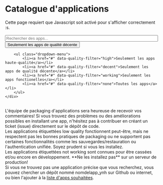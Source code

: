 # Catalogue d'applications

<span class="javascriptDisclaimer">
Cette page requiert que Javascript soit activé pour s'afficher correctement :s.
<br/>
<br/>
</span>

<!--
Search bar
-->
<div class="input-group">
    <span id="basic-addon1" class="input-group-addon" ><span class="glyphicon glyphicon-search"></span></span>
    <input id="filter-app-cards" type="text" class="form-control"  placeholder="Rechercher des apps..." aria-describedby="basic-addon1"/>
    <div class="input-group-btn">
        <button type="button" class="btn btn-default dropdown-toggle" data-toggle="dropdown" aria-haspopup="true" aria-expanded="false">
            <span id="current-quality-filter" data-filter="decent">Seulement les apps de qualité décente</span> <span class="caret"></span>
        </button>

        <ul class="dropdown-menu">
            <li><a href="#" data-quality-filter="high">Seulement les apps haute-qualité</a></li>
            <li><a href="#" data-quality-filter="decent">Seulement les apps de qualité décente</a></li>
            <li><a href="#" data-quality-filter="working">Seulement les apps fonctionelles</a></li>
            <li><a href="#" data-quality-filter="none">Toutes les apps</a></li>
        </ul>
    </div>
</div>
<br />

<!--
Disclaimers
-->

<div class="alert alert-info">L'équipe de packaging d'applications sera heureuse de recevoir vos commentaires! Si vous trouvez des problèmes ou des améliorations possibles en installant une app, n'hésitez pas à contribuer en créant un ticket (issue) directement sur le dépôt de code.</div>

<div id="bad-quality-apps-disclaimer" class="alert alert-warning">
    Les applications étiquettées <span class="label label-warning label-as-badge">low quality</span> fonctionnent peut-être, mais ne respectent pas les bonnes pratiques de packaging ou ne supportent pas certaines fonctionnalités comme les sauvegardes/restauration ou l'authentication unifiée. Soyez prudent si vous les installez.
</div>

<div id="broken-apps-disclaimer" class="alert alert-danger">
    Les applications étiquettées <span class="label label-danger label-as-badge">not working</span> sont connues pour être cassées et/ou encore en développement. **Ne les installez pas** sur un serveur de production!
</div>

<div id="app-cards-list" class="app-cards-list"></div>

<div class="alert alert-warning">Si vous ne trouvez pas une application précise que vous recherchez, vous pouvez chercher un dépôt nommé nomdelapp_ynh sur Github ou internet, ou bien l'ajouter à la <a href="/apps_wishlist">liste d'apps souhaitées</a>.</div>

<!--
Custom CSS for this page
-->

<style>
#wrapper {
   max-width: 1100px;
}

/*=================================================
 Search bar
=================================================*/
#filter-app-cards, #app-cards-list {
    width:100%;
}
/*===============================================*/

/*=================================================
 Force return space after card list
=================================================*/
#app-cards-list:after {
    content:'';
    display:block;
    clear: both;
}
/*===============================================*/

/*=================================================
 App card
=================================================*/

.app-card {
    margin-bottom:20px;
    width:31.2%;
    float:left;
    min-height: 1px;
    margin-right: 10px;
    margin-left: 10px;
    border-radius: 3px;
    position: relative;
    height: 230px;
}
.app-title {
    margin-top: 0;
    margin-bottom: 5px;
    font-size: 1.2em;
    font-weight: 700;
    line-height: 1.1;
    color: black;
    padding: 15px;
    padding-bottom: 0;
}
.app-title .label {
    font-size: 0.5em;
    display: inline-block;
    vertical-align: middle;
    padding: 0.5em 0.6em;
    padding-bottom: 0.3em;
}

.label-epic {
    background-color: darkorchid;
}

.app-descr {
    height:100px;
    overflow: hidden;
    padding: 0 15px;
}

.app-footer {
   width:100%;
   position: absolute;
   bottom: 0;
}

.app-maintainer {
    font-size: 0.7em;
    text-align: right;
    margin-right: 5px;
}

.app-card .unmaintained {
   color: #e0aa33;
}

/*===============================================
 App buttons
=================================================*/
.app-buttons {
    width:100%;
}
.app-buttons > .btn {
    border-bottom:0;
    font-size: 0.9em;
    line-height: 1.58;
}
.app-buttons > .btn:first-child {
    border-left:0;
    border-top-left-radius:0;
}
.app-buttons > .btn:last-child {
    border-right:0;
    border-top-right-radius:0;
    margin-left: 0px;
    width: 33.6%;
}

/*===============================================*/
</style>

<!--
App card template
-->

<script type="text/template" id="app-template2">
    <div class="app-card_{app_id} app-card panel panel-default" data-quality="{app_quality}">

        <div class="app-title">{app_name}</div>
        <div class="app-descr">{app_description}</div>
        <div class="app-footer">
            <div class="app-maintainer">
                <span class="glyphicon glyphicon-refresh"></span> {app_update} -
                <span title="{maintained_help}" class="{maintained_state}"><span class="glyphicon glyphicon-{maintained_icon}"></span> {app_maintainer}</span>
            </div>
            <div class="app-buttons btn-group" role="group">
                <a href="{app_git}" target="_BLANK" type="button" class="btn btn-default col-sm-4"><span class="glyphicon glyphicon-globe" aria-hidden="true"></span> Code</a>
                <a href="#/app_{app_id}" target="_BLANK" type="button" class="btn btn-default col-sm-4"><span class="glyphicon glyphicon-book" aria-hidden="true"></span> Doc</a>
                <a href="https://install-app.yunohost.org/?app={app_id}" target="_BLANK" type="button" class="btn btn-{app_install_css_style} col-sm-4 active"><span class="glyphicon glyphicon-plus" aria-hidden="true"></span> Install</a>
            </div>
       </div>
    </div>
</script>

<!--
Javascript helpers
-->

<script>

function timeConverter(UNIX_timestamp) {
    var a = new Date(UNIX_timestamp*1000);
    var months = ['January','February','March','April','May','June','July','August','September','October','November','December'];
    var year = a.getFullYear();
    var month = months[a.getMonth()];
    var date = a.getDate();
    var hour = a.getHours();
    var min = a.getMinutes();
    if (hour < 10) { hour = '0' + hour; }
    if (min < 10) { min = '0' + min; }
    var time = date+' '+month+' '+year;//+' at '+hour+':'+min
    return time;
}


$(document).ready(function () {

    var default_lang = "fr";

    // Hide warrant about states when we're using the default filter
    $('#state-disclaimer').hide();
    var quality_filters = "decent";

    function filter(){

        var current_quality_filter = $('#current-quality-filter').data("filter");
        var user_input_in_search_field = $('#filter-app-cards').val().toLowerCase();

        $('.app-card').each(function() {
            // This is where we actually define how apps are filtered:
            // we look for the name of the app (h3) and try to find the user input
            // + we check this app match the current quality filter
            var text = $(this).find('.app-title').text().toLowerCase() + " " + $(this).find('.app-descr').text().toLowerCase();
            if (text.indexOf(user_input_in_search_field) >= 0 && $(this).data("quality").indexOf(current_quality_filter) >= 0)
            {
                $(this).show();
            }
            else
            {
                $(this).hide();
            }
        });

        // Display or hide the disclaimers depending on the current filter...
        ((current_quality_filter == "working") || (current_quality_filter == "none")) ? $("#bad-quality-apps-disclaimer").show() : $("#bad-quality-apps-disclaimer").hide();
        ((current_quality_filter == "none")) ? $("#broken-apps-disclaimer").show() : $("#broken-apps-disclaimer").hide();
    }

    //=================================================
    // Search & filter bar event
    //=================================================
    $('#filter-app-cards').keyup(filter);

    $('a[data-quality-filter]').on("click", function(){
        $('#current-quality-filter').text($(this).text());
        $('#current-quality-filter').data("filter", $(this).data("quality-filter"));
        filter();
    });

    filter();

    //=================================================
    // Upload apps lists
    //=================================================
    var catalog = undefined;

    // Fetch application catalog

    $.getJSON('https://app.yunohost.org/default/v2/apps.json', {}, function(data) {

        catalog = $.map(data["apps"], function(el) { return el; });

        // Clarify high quality state, and level if undefined or inprogress or notworking...

        $.each(catalog, function(k, infos) {
            if ((infos.level === undefined) || (infos.level === 0) || (infos.state === "inprogress") || (infos.state === "notworking")) {
                infos.level = null;
            }
            if ((infos.high_quality === true) && (infos.level === 8)) {
                infos.state = "high quality";
            }
            else if ((infos.state === "working") && (infos.level !== null) && (infos.level <= 4)) {
                infos.state = "low quality";
            }
        });

        // Sort apps according to their state and level...

        catalog.sort(function(a, b){
            a_state = (a.state === "high quality")?4:(a.level > 4)?3:(a.state > 0)?2:1;
            b_state = (b.state === "high quality")?4:(b.level > 4)?3:(b.state > 0)?2:1;
            if (a_state < b_state || a_state == b_state && a.level < b.level || a_state == b_state && a.level == b.level && a.manifest.id > b.manifest.id) {return 1;}
            else if (a.manifest.id == b.manifest.id) {return 0;}
            return -1;
        });

        // Add the card for each app

        $.each(catalog, function(k, infos) {

            app_id = infos.manifest.id;

            // Define what style to use for state, level and install button
            // according to the app quality ....

            if (infos.state === "high quality") {
                app_quality = "high,decent,working,none";
                app_badge = "high quality";
                app_badge_css_style = "epic";
                app_install_css_style = "success";
            } else if ((infos.state === "working") && (infos.level > 4)) {
                app_quality = "decent,working,none";
                app_badge = null;
                app_badge_css_style = "success";
                app_install_css_style = "success";
            } else if (infos.state === "low quality") {
                app_quality = "working,none";
                app_badge = "low quality";
                app_badge_css_style = "warning";
                app_install_css_style = "warning";
            } else {
                app_quality = "none";
                app_badge = "not working";
                app_badge_css_style = "danger";
                app_install_css_style = "danger";
            }

            // If level is null, we wanna display '?'
            if (infos.level == null) {
                infos.level = '?';
            }

            // Fill the template
            html = $('#app-template2').html()
             .replace(/{app_id}/g, app_id)
             .replace(/{app_name}/g, infos.manifest.name)
             .replace('{app_description}', infos.manifest.description[default_lang] || infos.manifest.description["en"])
             .replace(/{app_git}/g, infos.git.url)
             .replace('{app_branch}', infos.git.branch)
             .replace('{app_level}', infos.level)
             .replace('{app_quality}', app_quality)
             .replace('{app_update}', timeConverter(infos.lastUpdate))
             .replace('{app_install_css_style}', app_install_css_style);

            // Handle the maintainer info
            if (infos.maintained == false)
            {
               html = html
                 .replace('{maintained_state}', 'unmaintained')
                 .replace('{maintained_icon}', 'warning-sign')
                 .replace('{app_maintainer}', "Unmaintained")
                 .replace('{maintained_help}', "This package is currently unmaintained. Feel free to propose yourself as the new maintainer !");
            }
            else {
                html = html
                 .replace('{maintained_state}', 'maintained')
                 .replace('{maintained_icon}', 'user')
                 .replace('{maintained_help}', "Current maintainer of this package");

                if ((infos.manifest.developer) && (infos.manifest.developer.name)) {
                    html = html.replace('{app_maintainer}', infos.manifest.developer.name);
                }
                else if ((infos.manifest.maintainer) && (infos.manifest.maintainer.name)) {
                    html = html.replace('{app_maintainer}', infos.manifest.maintainer.name);
                }
                else {
                    html = html.replace('{app_maintainer}', "???");
                }
            }

            // Fill the template
            $('#app-cards-list').append(html);
            $('.app-card_'+ app_id).attr('id', 'app-card_'+ app_id);
            if (app_badge !== null) {
                 $('.app-card_'+ app_id + ' .app-title').append(' <span class="label label-'+app_badge_css_style+'">'+app_badge+'</span>');
            }
            if (typeof(infos.category) === "string") {
                 category = data["categories"].find(function(el) { return el.id == infos.category; });
                 if (typeof(category) !== "undefined")
                 {
                    display = category["title"][default_lang] || category["title"]["en"];
                    $('.app-card_'+ app_id + ' .app-title').append(' <span class="label label-default">'+display.toLowerCase()+'</span>');
                 }
            }
        });

        filter();
    });
    //=================================================
});
</script>
